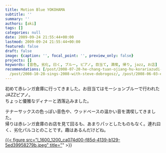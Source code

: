 ```yaml
---
title: Motion Blue YOKOHAMA
subtitle: ''
summary: ''
authors: [aki]
tags: []
categories: null
date: 2009-09-24 21:55:44+00:00
lastmod: 2009-09-24 21:55:44+00:00
featured: false
draft: false
image: {caption: '', focal_point: '', preview_only: false}
projects: []
keywords: [音色, 劣化, 曰く, ブルー, ピアノ, 目当て, 満喫, 帰り, jazz, お店]
recommendations: [/post/2008-07-20-he-chang-tuan-ojiang-hu-korariazudi-7hui-yan-zou-hui/,
  /post/2008-10-28-sings-2008-with-steve-dobrogosz/, /post/2008-06-03-er-du-qin-qian/]
---
```

初めて赤レンガ倉庫に行ってきました。お目当てはモーションブルーで行われたJAZZピアノ。  
ちょっと優雅なディナーと洒落込みました。

テナーサックスの色っぽい音色や、ウッドベースの温かい音を満喫してきました。  
帰りは赤レンガ倉庫のお店を見て回るも、あまりパッとしたものもなく。連れ曰く、劣化パルコとのことです。趣はあるんだけどね。

[{{< figure src="l_1600_1200_ca074d00-f85d-4139-b129-5ed39958279b.jpeg" title="](l_1600_1200_ca074d00-f85d-4139-b129-5ed39958279b.jpeg)" >}}


